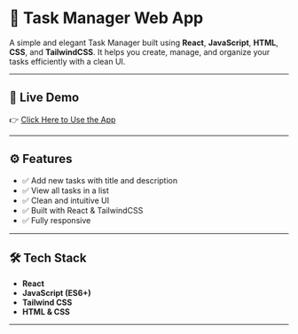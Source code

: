 # 📝 Task Manager Web App

A simple and elegant Task Manager built using **React**, **JavaScript**, **HTML**, **CSS**, and **TailwindCSS**. It helps you create, manage, and organize your tasks efficiently with a clean UI.

---

## 🚀 Live Demo

👉 [Click Here to Use the App](https://task-manager-ten-livid.vercel.app/tasks)

---


## ⚙️ Features

- ✅ Add new tasks with title and description  
- ✅ View all tasks in a list  
- ✅ Clean and intuitive UI  
- ✅ Built with React & TailwindCSS  
- ✅ Fully responsive  

---

## 🛠 Tech Stack

- **React**
- **JavaScript (ES6+)**
- **Tailwind CSS**
- **HTML & CSS**

---
